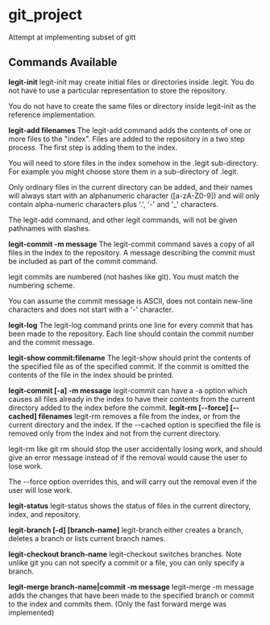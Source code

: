 # git_project
Attempt at implementing subset of gitt

## Commands Available

**legit-init**
legit-init may create initial files or directories inside .legit.
You do not have to use a particular representation to store the repository.

You do not have to create the same files or directory inside legit-init as the reference implementation.

**legit-add filenames**
The legit-add command adds the contents of one or more files to the "index".
Files are added to the repository in a two step process. The first step is adding them to the index.

You will need to store files in the index somehow in the .legit sub-directory. For example you might choose store them in a sub-directory of .legit.

Only ordinary files in the current directory can be added, and their names will always start with an alphanumeric character ([a-zA-Z0-9]) and will only contain alpha-numeric characters plus '.', '-' and '_' characters.

The legit-add command, and other legit commands, will not be given pathnames with slashes.

**legit-commit -m message**
The legit-commit command saves a copy of all files in the index to the repository.
A message describing the commit must be included as part of the commit command.

legit commits are numbered (not hashes like git). You must match the numbering scheme.

You can assume the commit message is ASCII, does not contain new-line characters and does not start with a '-' character.

**legit-log**
The legit-log command prints one line for every commit that has been made to the repository.
Each line should contain the commit number and the commit message.

**legit-show commit:filename**
The legit-show should print the contents of the specified file as of the specified commit.
If the commit is omitted the contents of the file in the index should be printed.

**legit-commit [-a] -m message**
legit-commit can have a -a option which causes all files already in the index to have their contents from the current directory added to the index before the commit.
**legit-rm [--force] [--cached] filenames**
legit-rm removes a file from the index, or from the current directory and the index.
If the --cached option is specified the file is removed only from the index and not from the current directory.

legit-rm like git rm should stop the user accidentally losing work, and should give an error message instead of if the removal would cause the user to lose work.

The --force option overrides this, and will carry out the removal even if the user will lose work.

**legit-status**
legit-status shows the status of files in the current directory, index, and repository.

**legit-branch [-d] [branch-name]**
legit-branch either creates a branch, deletes a branch or lists current branch names.

**legit-checkout branch-name**
legit-checkout switches branches.
Note unlike git you can not specify a commit or a file, you can only specify a branch.

**legit-merge branch-name|commit -m message**
legit-merge -m message adds the changes that have been made to the specified branch or commit to the index and commits them.
(Only the fast forward merge was implemented)
